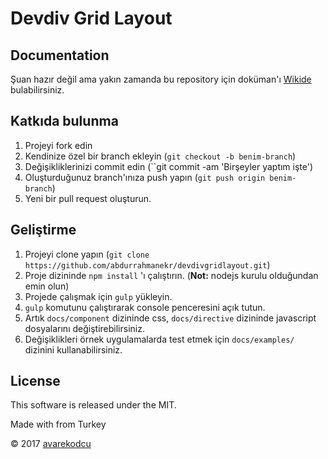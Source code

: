 # Devdiv Grid Layout

## Documentation
Şuan hazır değil ama yakın zamanda bu repository için doküman'ı [Wikide](https://github.com/abdurrahmanekr/devdivgridlayout/wiki) bulabilirsiniz.

## Katkıda bulunma

1. Projeyi fork edin
2. Kendinize özel bir branch ekleyin (`git checkout -b benim-branch`)
3. Değişikliklerinizi commit edin (``git commit -am 'Birşeyler yaptım işte')
4. Oluşturduğunuz branch'ınıza push yapın (`git push origin benim-branch`)
5. Yeni bir pull request oluşturun.

## Geliştirme

1. Projeyi clone yapın (`git clone https://github.com/abdurrahmanekr/devdivgridlayout.git`)
2. Proje dizininde `npm install` 'ı çalıştırın. (__Not:__ nodejs kurulu olduğundan emin olun)
3. Projede çalışmak için `gulp` yükleyin.
4. `gulp` komutunu çalıştırarak console penceresini açık tutun.
5. Artık `docs/component` dizininde css, `docs/directive` dizininde javascript dosyalarını değiştirebilirsiniz.
6. Değişiklikleri örnek uygulamalarda test etmek için `docs/examples/` dizinini kullanabilirsiniz.

## License

This software is released under the MIT.

Made with from Turkey

© 2017 [avarekodcu](http://www.avarekodcu.com)
